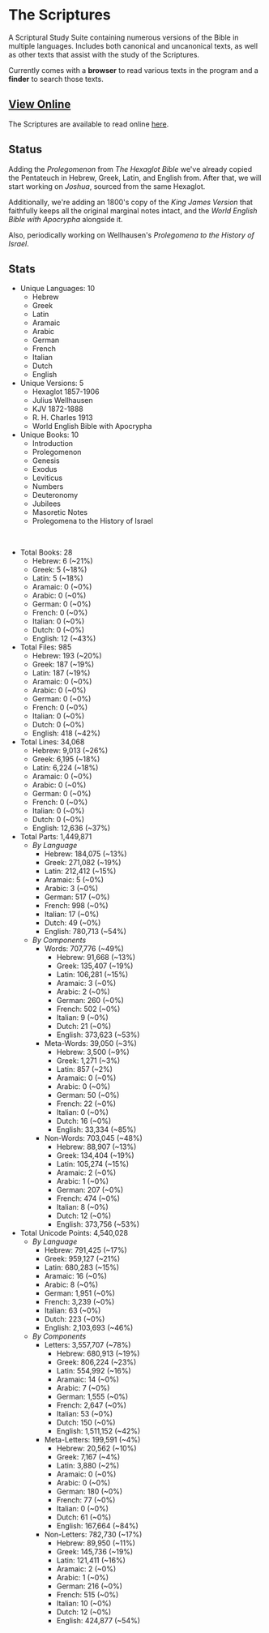 # The Scriptures

A Scriptural Study Suite containing numerous versions of the Bible in multiple languages. Includes both canonical and uncanonical texts, as well as other texts that assist with the study of the Scriptures.

Currently comes with a **browser** to read various texts in the program and a **finder** to search those texts.

## **[View Online](https://r-neal-kelly.github.io/the_scriptures/)**

The Scriptures are available to read online [here](https://r-neal-kelly.github.io/the_scriptures/).

## Status

Adding the *Prolegomenon* from *The Hexaglot Bible* we've already copied the Pentateuch in Hebrew, Greek, Latin, and English from. After that, we will start working on *Joshua*, sourced from the same Hexaglot.

Additionally, we're adding an 1800's copy of the *King James Version* that faithfully keeps all the original marginal notes intact, and the *World English Bible with Apocrypha* alongside it.

Also, periodically working on Wellhausen's *Prolegomena to the History of Israel*.

## Stats

- Unique Languages: 10
    - Hebrew
    - Greek
    - Latin
    - Aramaic
    - Arabic
    - German
    - French
    - Italian
    - Dutch
    - English
- Unique Versions: 5
    - Hexaglot 1857-1906
    - Julius Wellhausen
    - KJV 1872-1888
    - R. H. Charles 1913
    - World English Bible with Apocrypha
- Unique Books: 10
    - Introduction
    - Prolegomenon
    - Genesis
    - Exodus
    - Leviticus
    - Numbers
    - Deuteronomy
    - Jubilees
    - Masoretic Notes
    - Prolegomena to the History of Israel

<br>

- Total Books: 28
    - Hebrew: 6 (~21%)
    - Greek: 5 (~18%)
    - Latin: 5 (~18%)
    - Aramaic: 0 (~0%)
    - Arabic: 0 (~0%)
    - German: 0 (~0%)
    - French: 0 (~0%)
    - Italian: 0 (~0%)
    - Dutch: 0 (~0%)
    - English: 12 (~43%)
- Total Files: 985
    - Hebrew: 193 (~20%)
    - Greek: 187 (~19%)
    - Latin: 187 (~19%)
    - Aramaic: 0 (~0%)
    - Arabic: 0 (~0%)
    - German: 0 (~0%)
    - French: 0 (~0%)
    - Italian: 0 (~0%)
    - Dutch: 0 (~0%)
    - English: 418 (~42%)
- Total Lines: 34,068
    - Hebrew: 9,013 (~26%)
    - Greek: 6,195 (~18%)
    - Latin: 6,224 (~18%)
    - Aramaic: 0 (~0%)
    - Arabic: 0 (~0%)
    - German: 0 (~0%)
    - French: 0 (~0%)
    - Italian: 0 (~0%)
    - Dutch: 0 (~0%)
    - English: 12,636 (~37%)
- Total Parts: 1,449,871
    - <i>By Language</i>
        - Hebrew: 184,075 (~13%)
        - Greek: 271,082 (~19%)
        - Latin: 212,412 (~15%)
        - Aramaic: 5 (~0%)
        - Arabic: 3 (~0%)
        - German: 517 (~0%)
        - French: 998 (~0%)
        - Italian: 17 (~0%)
        - Dutch: 49 (~0%)
        - English: 780,713 (~54%)
    - <i>By Components</i>
        - Words: 707,776 (~49%)
            - Hebrew: 91,668 (~13%)
            - Greek: 135,407 (~19%)
            - Latin: 106,281 (~15%)
            - Aramaic: 3 (~0%)
            - Arabic: 2 (~0%)
            - German: 260 (~0%)
            - French: 502 (~0%)
            - Italian: 9 (~0%)
            - Dutch: 21 (~0%)
            - English: 373,623 (~53%)
        - Meta-Words: 39,050 (~3%)
            - Hebrew: 3,500 (~9%)
            - Greek: 1,271 (~3%)
            - Latin: 857 (~2%)
            - Aramaic: 0 (~0%)
            - Arabic: 0 (~0%)
            - German: 50 (~0%)
            - French: 22 (~0%)
            - Italian: 0 (~0%)
            - Dutch: 16 (~0%)
            - English: 33,334 (~85%)
        - Non-Words: 703,045 (~48%)
            - Hebrew: 88,907 (~13%)
            - Greek: 134,404 (~19%)
            - Latin: 105,274 (~15%)
            - Aramaic: 2 (~0%)
            - Arabic: 1 (~0%)
            - German: 207 (~0%)
            - French: 474 (~0%)
            - Italian: 8 (~0%)
            - Dutch: 12 (~0%)
            - English: 373,756 (~53%)
- Total Unicode Points: 4,540,028
    - <i>By Language</i>
        - Hebrew: 791,425 (~17%)
        - Greek: 959,127 (~21%)
        - Latin: 680,283 (~15%)
        - Aramaic: 16 (~0%)
        - Arabic: 8 (~0%)
        - German: 1,951 (~0%)
        - French: 3,239 (~0%)
        - Italian: 63 (~0%)
        - Dutch: 223 (~0%)
        - English: 2,103,693 (~46%)
    - <i>By Components</i>
        - Letters: 3,557,707 (~78%)
            - Hebrew: 680,913 (~19%)
            - Greek: 806,224 (~23%)
            - Latin: 554,992 (~16%)
            - Aramaic: 14 (~0%)
            - Arabic: 7 (~0%)
            - German: 1,555 (~0%)
            - French: 2,647 (~0%)
            - Italian: 53 (~0%)
            - Dutch: 150 (~0%)
            - English: 1,511,152 (~42%)
        - Meta-Letters: 199,591 (~4%)
            - Hebrew: 20,562 (~10%)
            - Greek: 7,167 (~4%)
            - Latin: 3,880 (~2%)
            - Aramaic: 0 (~0%)
            - Arabic: 0 (~0%)
            - German: 180 (~0%)
            - French: 77 (~0%)
            - Italian: 0 (~0%)
            - Dutch: 61 (~0%)
            - English: 167,664 (~84%)
        - Non-Letters: 782,730 (~17%)
            - Hebrew: 89,950 (~11%)
            - Greek: 145,736 (~19%)
            - Latin: 121,411 (~16%)
            - Aramaic: 2 (~0%)
            - Arabic: 1 (~0%)
            - German: 216 (~0%)
            - French: 515 (~0%)
            - Italian: 10 (~0%)
            - Dutch: 12 (~0%)
            - English: 424,877 (~54%)
